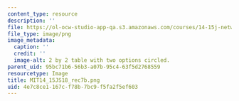 ```yaml
---
content_type: resource
description: ''
file: https://ol-ocw-studio-app-qa.s3.amazonaws.com/courses/14-15j-networks-spring-2018/4e7c8ce1167cf78b7bc9f5fa2f5ef603_MIT14_15JS18_rec7b.png
file_type: image/png
image_metadata:
  caption: ''
  credit: ''
  image-alt: 2 by 2 table with two options circled.
parent_uid: 95bc71b6-56b3-a07b-95c4-63f5d2768559
resourcetype: Image
title: MIT14_15JS18_rec7b.png
uid: 4e7c8ce1-167c-f78b-7bc9-f5fa2f5ef603
---
```

